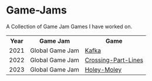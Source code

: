 # Game-Jams
A Collection of Game Jam Games I have worked on.

<table>
  <tr>
    <th>Year</th>
    <th>Game Jam</th>
    <th>Game</th>
  </tr>
  
  <tr>
    <td>2021</td>
    <td>Global Game Jam</td> 
    <td><a href="https://github.com/fjebaker/global-game-jam-2021">Kafka</a></td>
  </tr>
  
  <tr>
    <td>2022</td>
    <td>Global Game Jam</td> 
    <td><a href="https://github.com/fjebaker/global-game-jam-2022">Crossing-Part-Lines</a></td>
  </tr>
  
  <tr>
    <td>2023</td>
    <td>Global Game Jam</td> 
    <td><a href="https://github.com/Shellywell123/Holey-Moley">Holey-Moley</a></td>
  </tr>
  
</table>
